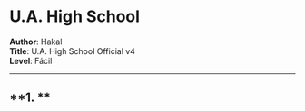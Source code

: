 # **U.A. High School**

**Author**: Hakal  
**Title**: U.A. High School Official v4  
**Level**: Fácil  

---

## **1. **
